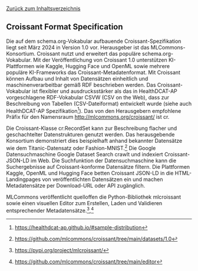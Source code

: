 [Zurück zum Inhaltsverzeichnis](https://healthdcat-ap-de.github.io/healthdcat-ap.de/report_stage_1.html)
## Croissant Format Specification
Die auf dem schema.org-Vokabular aufbauende Croissant-Spezifikation liegt seit März 2024 in Version 1.0 vor. Herausgeber ist das MLCommons-Konsortium. Croissant nutzt und erweitert das populäre schema.org-Vokabular. Mit der Veröffentlichung von Croissant 1.0 unterstützen KI-Plattformen wie Kaggle, Hugging Face und OpenML sowie mehrere populäre KI-Frameworks das Croissant-Metadatenformat. Mit Croissant können Aufbau und Inhalt von Datensätzen einheitlich und maschinenverarbeitbar gemäß RDF beschrieben werden. Das Croissant-Vokabular ist flexibler und ausdrucksstärker als das in HealthDCAT-AP vorgeschlagene RDF-Vokabular CSVW (CSV on the Web), dass zur Beschreibung von Tabellen (CSV-Dateiformat) entwickelt wurde (siehe auch HealthDCAT-AP Spezifikation[^43]). Das von den Herausgebern empfohlene Präfix für den Namensraum http://mlcommons.org/croissant/ ist cr.

Die Croissant-Klasse cr:RecordSet kann zur Beschreibung flacher und geschachtelter Datenstrukturen genutzt werden. Das herausgebende Konsortium demonstriert dies beispielhaft anhand bekannter Datensätze wie dem Titanic-Datensatz oder Fashion-MNIST.[^44]
Die Google Datensuchmaschine Google Dataset Search crawlt und indexiert Croissant-JSON-LD im Web. Die Suchfunktion der Datensuchmaschine kann die Suchergebnisse auf Croissant-konforme Datensätze filtern. Die Plattformen Kaggle, OpenML und Hugging Face betten Croissant JSON-LD in die HTML-Landingpages von veröffentlichten Datensätzen ein und machen Metadatensätze per Download-URL oder API zugänglich.

MLCommons veröffentlicht quelloffen die Python-Bibliothek mlcroissant sowie einen visuellen Editor zum Erstellen, Laden und Validieren entsprechender Metadatensätze.[^45],[^46]

[^43]: https://healthdcat-ap.github.io/#sample-distribution
[^44]:https://github.com/mlcommons/croissant/tree/main/datasets/1.0
[^45]:https://pypi.org/project/mlcroissant/
[^46]:https://github.com/mlcommons/croissant/tree/main/editor
